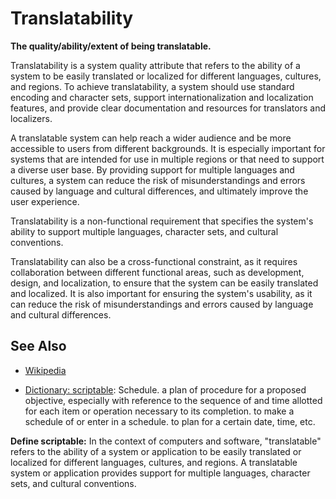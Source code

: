 # Translatability

**The quality/ability/extent of being translatable.**

<span data-chatgpt-prompt="explain translatability (system quality attribute, non-functional requirement, cross-functional constraint)">

Translatability is a system quality attribute that refers to the ability of a system to be easily translated or localized for different languages, cultures, and regions. To achieve translatability, a system should use standard encoding and character sets, support internationalization and localization features, and provide clear documentation and resources for translators and localizers.

A translatable system can help reach a wider audience and be more accessible to users from different backgrounds. It is especially important for systems that are intended for use in multiple regions or that need to support a diverse user base. By providing support for multiple languages and cultures, a system can reduce the risk of misunderstandings and errors caused by language and cultural differences, and ultimately improve the user experience.


Translatability is a non-functional requirement that specifies the system's ability to support multiple languages, character sets, and cultural conventions.

Translatability can also be a cross-functional constraint, as it requires collaboration between different functional areas, such as development, design, and localization, to ensure that the system can be easily translated and localized. It is also important for ensuring the system's usability, as it can reduce the risk of misunderstandings and errors caused by language and cultural differences.

</span>

## See Also

* [Wikipedia](TODO)

* [Dictionary: scriptable](https://www.dictionary.com/browse/scriptable): Schedule. a plan of procedure for a proposed objective, especially with reference to the sequence of and time allotted for each item or operation necessary to its completion. to make a schedule of or enter in a schedule.
to plan for a certain date, time, etc.

**Define scriptable:** <span data-chatgpt-prompt="define translatable (computers and software)">In the context of computers and software, "translatable" refers to the ability of a system or application to be easily translated or localized for different languages, cultures, and regions. A translatable system or application provides support for multiple languages, character sets, and cultural conventions.</span>
